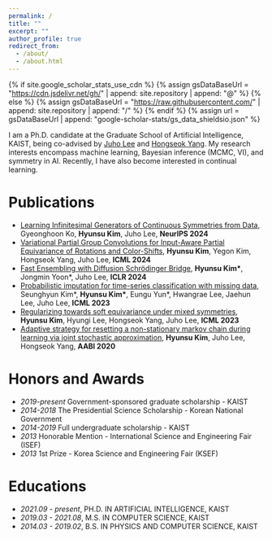 ```yaml
---
permalink: /
title: ""
excerpt: ""
author_profile: true
redirect_from: 
  - /about/
  - /about.html
---
```


{% if site.google_scholar_stats_use_cdn %}
{% assign gsDataBaseUrl = "https://cdn.jsdelivr.net/gh/" | append: site.repository | append: "@" %}
{% else %}
{% assign gsDataBaseUrl = "https://raw.githubusercontent.com/" | append: site.repository | append: "/" %}
{% endif %}
{% assign url = gsDataBaseUrl | append: "google-scholar-stats/gs_data_shieldsio.json" %}

<span class='anchor' id='about-me'></span>

I am a Ph.D. candidate at the Graduate School of Artificial Intelligence, KAIST, being co-advised by [Juho Lee](https://juho-lee.github.io/) and [Hongseok Yang](https://sites.google.com/view/hongseokyang/home). My research interests encompass machine learning, Bayesian inference (MCMC, VI), and symmetry in AI. Recently, I have also become interested in continual learning.

# Publications 

- [Learning Infinitesimal Generators of Continuous Symmetries from Data](https://neurips.cc/Conferences/2024), Gyeonghoon Ko, **Hyunsu Kim**, Juho Lee, **NeurIPS 2024**
- [Variational Partial Group Convolutions for Input-Aware Partial Equivariance of Rotations and Color-Shifts](https://arxiv.org/abs/2407.04271), **Hyunsu Kim**, Yegon Kim, Hongseok Yang, Juho Lee, **ICML 2024**
- [Fast Ensembling with Diffusion Schrödinger Bridge](https://arxiv.org/abs/2404.15814), **Hyunsu Kim\***, Jongmin Yoon\*, Juho Lee, **ICLR 2024**
- [Probabilistic imputation for time-series classification with missing data](https://arxiv.org/abs/2308.06738), Seunghyun Kim\*, **Hyunsu Kim\***, Eungu Yun\*, Hwangrae Lee, Jaehun Lee, Juho Lee, **ICML 2023**
- [Regularizing towards soft equivariance under mixed symmetries](https://arxiv.org/abs/2306.00356), **Hyunsu Kim**, Hyungi Lee, Hongseok Yang, Juho Lee, **ICML 2023**
- [Adaptive strategy for resetting a non-stationary markov chain during learning via joint stochastic approximation](https://openreview.net/pdf?id=fuHh4CC3-5Z), **Hyunsu Kim**, Juho Lee, Hongseok Yang, **AABI 2020**

# Honors and Awards
- *2019-present* Government-sponsored graduate scholarship - KAIST
- *2014-2018* The Presidential Science Scholarship - Korean National Government
- *2014-2019* Full undergraduate scholarship - KAIST
- *2013* Honorable Mention - International Science and Engineering Fair (ISEF)
- *2013* 1st Prize - Korea Science and Engineering Fair (KSEF) 

# Educations
- *2021.09 - present*, PH.D. IN ARTIFICIAL INTELLIGENCE, KAIST
- *2019.03 - 2021.08*, M.S. IN COMPUTER SCIENCE, KAIST
- *2014.03 - 2019.02*, B.S. IN PHYSICS AND COMPUTER SCIENCE, KAIST